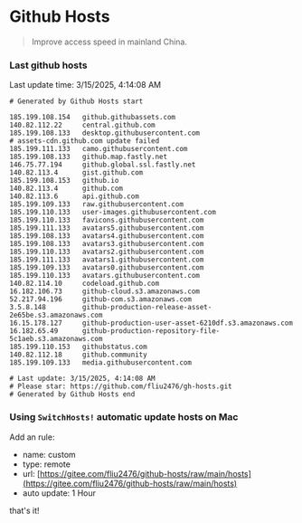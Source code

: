 # Github Hosts

> Improve access speed in mainland China.

### Last github hosts

Last update time: 3/15/2025, 4:14:08 AM

```base
# Generated by Github Hosts start 

185.199.108.154   github.githubassets.com
140.82.112.22     central.github.com
185.199.108.133   desktop.githubusercontent.com
# assets-cdn.github.com update failed
185.199.111.133   camo.githubusercontent.com
185.199.108.133   github.map.fastly.net
146.75.77.194     github.global.ssl.fastly.net
140.82.113.4      gist.github.com
185.199.108.153   github.io
140.82.113.4      github.com
140.82.113.6      api.github.com
185.199.109.133   raw.githubusercontent.com
185.199.110.133   user-images.githubusercontent.com
185.199.110.133   favicons.githubusercontent.com
185.199.111.133   avatars5.githubusercontent.com
185.199.108.133   avatars4.githubusercontent.com
185.199.108.133   avatars3.githubusercontent.com
185.199.110.133   avatars2.githubusercontent.com
185.199.111.133   avatars1.githubusercontent.com
185.199.109.133   avatars0.githubusercontent.com
185.199.110.133   avatars.githubusercontent.com
140.82.114.10     codeload.github.com
16.182.106.73     github-cloud.s3.amazonaws.com
52.217.94.196     github-com.s3.amazonaws.com
3.5.8.148         github-production-release-asset-2e65be.s3.amazonaws.com
16.15.178.127     github-production-user-asset-6210df.s3.amazonaws.com
16.182.65.49      github-production-repository-file-5c1aeb.s3.amazonaws.com
185.199.110.153   githubstatus.com
140.82.112.18     github.community
185.199.109.133   media.githubusercontent.com

# Last update: 3/15/2025, 4:14:08 AM
# Please star: https://github.com/fliu2476/gh-hosts.git
# Generated by Github Hosts end
```

### Using `SwitchHosts!` automatic update hosts on Mac
Add an rule:
- name: custom
- type: remote
- url: [https://gitee.com/fliu2476/github-hosts/raw/main/hosts](https://gitee.com/fliu2476/github-hosts/raw/main/hosts)
- auto update: 1 Hour

that's it!

